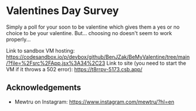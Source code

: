
# Valentines Day Survey

Simply a poll for your soon to be valentine which gives them a yes or no choice to be your valentine. But... choosing no doesn't seem to work properly...

Link to sandbox VM hosting: https://codesandbox.io/p/devbox/github/BenJZak/BeMyValentine/tree/main/?file=%2Fsrc%2FApp.jsx%3A34%2C23
Link to site (you need to start the VM if it throws a 502 error): https://t8rrpv-5173.csb.app/


## Acknowledgements

 - Mewtru on Instagram: https://www.instagram.com/mewtru/?hl=en
